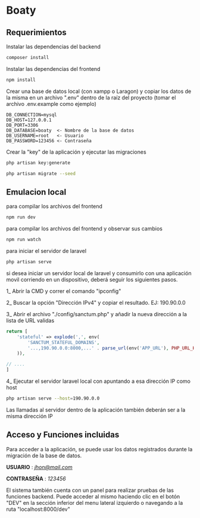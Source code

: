 # Boaty

## Requerimientos

Instalar las dependencias del backend
```bash
composer install
```

Instalar las dependencias del frontend
```bash
npm install
```

Crear una base de datos local (con xampp o Laragon) 
y copiar los datos de la misma en un archivo ".env"
dentro de la raíz del proyecto (tomar el archivo .env.example como ejemplo)
```env
DB_CONNECTION=mysql
DB_HOST=127.0.0.1
DB_PORT=3306
DB_DATABASE=boaty  <- Nombre de la base de datos
DB_USERNAME=root   <- Usuario
DB_PASSWORD=123456 <- Contraseña
```

Crear la "key" de la aplicación y ejecutar las migraciones
```bash
php artisan key:generate

php artisan migrate --seed
```

## Emulacion local

para compilar los archivos del frontend
```bash
npm run dev
```
para compilar los archivos del frontend y observar sus cambios
```bash
npm run watch
```

para iniciar el servidor de laravel
```bash
php artisan serve
```

si desea iniciar un servidor local de laravel y consumirlo con una aplicación
movil corriendo en un dispositivo, deberá seguir los siguientes pasos.

1_ Abrir la CMD y correr el comando "ipconfig"

2_ Buscar la opción "Dirección IPv4" y copiar el resultado. EJ: 190.90.0.0

3_ Abrir el archivo "./config/sanctum.php" y añadir la nueva dirección a la lista de URL validas

```php
return [
    'stateful' => explode(',', env(
        'SANCTUM_STATEFUL_DOMAINS',
        '...,190.90.0.0:8000,...' . parse_url(env('APP_URL'), PHP_URL_HOST)
    )),

// ....
]

```

4_ Ejecutar el servidor laravel local con apuntando a esa dirección IP como host

```bash
php artisan serve --host=190.90.0.0
```

Las llamadas al servidor dentro de la aplicación también deberán ser a la misma dirección IP

## Acceso y Funciones incluidas

Para acceder a la aplicación, se puede usar
los datos registrados durante la migración de la base
de datos.

**USUARIO**    : *jhon@mail.com*

**CONTRASEÑA** : *123456*

El sistema también cuenta con un panel para realizar pruebas de las funciones
backend. Puede acceder al mismo haciendo clic en el botón "DEV" en la sección
inferior del menu lateral izquierdo o navegando a la ruta "localhost:8000/dev"